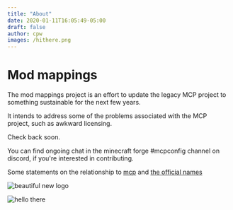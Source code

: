 ```yaml
---
title: "About"
date: 2020-01-11T16:05:49-05:00
draft: false
author: cpw
images: /hithere.png
---
```



# Mod mappings
The mod mappings project is an effort to update the legacy MCP project to something sustainable for the next few years.

It intends to address some of the problems associated with the MCP project, such as awkward licensing.

Check back soon. 

You can find ongoing chat in the minecraft forge #mcpconfig channel on discord, if you're interested in contributing.

Some statements on the relationship to [mcp](/mcp/) and [the official names](/officialnames/)

![beautiful new logo](/splash.png)

![hello there](/hithere.png)
